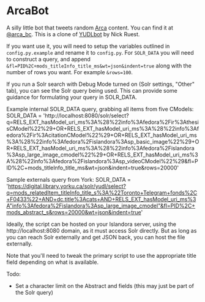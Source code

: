 # ArcaBot

A silly little bot that tweets random [Arca](http://arcabc.ca) content. You can find it at [@arca_bc](http://twitter.com/arca_bc).
This is a clone of [YUDLbot](https://github.com/yorkulibraries/YUDLbot) by Nick Ruest.

If you want use it, you will need to setup the variables outlined in `config.py.example` and rename it to `config.py`. For `SOLR_DATA` you will need to construct a query, and append `&fl=PID%2C+mods_titleInfo_title_ms&wt=json&indent=true` along with the number of rows you want. For example `&rows=100`.

If you run a Solr search with Debug Mode turned on (Solr settings, "Other" tab), you can see the Solr query being used. This can provide some guidance for formulating your query in SOLR_DATA.

Example internal SOLR_DATA query, grabbing all items from five CModels:
SOLR_DATA = 'http://localhost:8080/solr/select?q=RELS_EXT_hasModel_uri_ms%3A%28%22info%3Afedora%2Fir%3AthesisCModel%22%29+OR+RELS_EXT_hasModel_uri_ms%3A%28%22info%3Afedora%2Fir%3AcitationCModel%22%29+OR+RELS_EXT_hasModel_uri_ms%3A%28%22info%3Afedora%2Fislandora%3Asp_basic_image%22%29+OR+RELS_EXT_hasModel_uri_ms%3A%28%22info%3Afedora%2Fislandora%3Asp_large_image_cmodel%22%29+OR+RELS_EXT_hasModel_uri_ms%3A%28%22info%3Afedora%2Fislandora%3Asp_videoCModel%22%29&fl=PID%2C+mods_titleInfo_title_ms&wt=json&indent=true&rows=20000'

Sample externals query from York:
SOLR_DATA = 'https://digital.library.yorku.ca/solr/yudl/select?q=mods_relatedItem_titleInfo_title_s%3A%22Toronto+Telegram+fonds%2C+F0433%22+AND+dc.title%3Acats+AND+RELS_EXT_hasModel_uri_ms%3A"info%3Afedora%2Fislandora%3Asp_large_image_cmodel"&fl=PID%2C+mods_abstract_s&rows=20000&wt=json&indent=true'

Ideally, the script can be hosted on your Islandora server, using the http://localhost:8080 domain, as it must access Solr directly. 
But as long as you can reach Solr externally and get JSON back, you can host the file externally.

Note that you'll need to tweak the primary script to use the appropriate title field depending on what is available.

Todo: 
- Set a character limit on the Abstract and fields (this may just be part of the Solr query)
